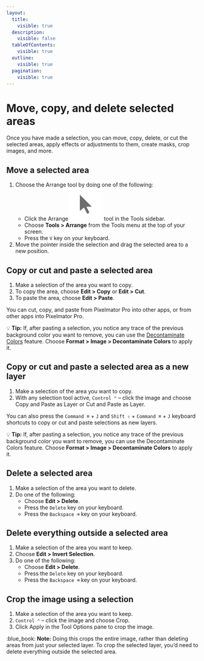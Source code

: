 ```yaml
---
layout:
  title:
    visible: true
  description:
    visible: false
  tableOfContents:
    visible: true
  outline:
    visible: true
  pagination:
    visible: true
---
```


# Move, copy, and delete selected areas

Once you have made a selection, you can move, copy, delete, or cut the selected areas, apply effects or adjustments to them, create masks, crop images, and more.

## Move a selected area

1. Choose the Arrange tool by doing one of the following:
   * Click the Arrange <img src="../.gitbook/assets/Arrange.png" alt="" data-size="line"> tool in the Tools sidebar.
   * Choose **Tools > Arrange** from the Tools menu at the top of your screen.
   * Press the `V` key on your keyboard.
2. Move the pointer inside the selection and drag the selected area to a new position.

## Copy or cut and paste a selected area

1. Make a selection of the area you want to copy.
2. To copy the area, choose **Edit > Copy** or **Edit > Cut**.
3. To paste the area, choose **Edit > Paste**. 

You can cut, copy, and paste from Pixelmator Pro into other apps, or from other apps into Pixelmator Pro.

&#x20;:bulb: **Tip:** If, after pasting a selection, you notice any trace of the previous background color you want to remove, you can use the [Decontaminate Colors](../automatically-edit-images/decontaminate-colors.md) feature. Choose **Format > Image > Decontaminate Colors** to apply it.&#x20;

## Copy or cut and paste a selected area as a new layer

1. Make a selection of the area you want to copy.
2. With any selection tool active, `Control ⌃` – click the image and choose Copy and Paste as Layer or Cut and Paste as Layer.

You can also press the `Command ⌘` + `J` and `Shift ⇧` + `Command ⌘` + `J` keyboard shortcuts to copy or cut and paste selections as new layers.

:bulb: **Tip:** If, after pasting a selection, you notice any trace of the previous background color you want to remove, you can use the Decontaminate Colors feature. Choose **Format > Image > Decontaminate Colors** to apply it.

## Delete a selected area

1. Make a selection of the area you want to delete.
2. Do one of the following:
   * Choose **Edit > Delete**.
   * Press the `Delete` key on your keyboard.
   * Press the `Backspace ⌫` key on your keyboard.

## Delete everything outside a selected area

1. Make a selection of the area you want to keep.
2. Choose **Edit > Invert Selection**.
3. Do one of the following:
   * Choose **Edit > Delete**.
   * Press the `Delete` key on your keyboard.
   * Press the `Backspace ⌫` key on your keyboard.

## Crop the image using a selection

1. Make a selection of the area you want to keep.
2. `Control ⌃` – click the image and choose Crop.
3. Click Apply in the Tool Options pane to crop the image.

:blue\_book: **Note:** Doing this crops the entire image, rather than deleting areas from just your selected layer. To crop the selected layer, you’d need to delete everything outside the selected area.

